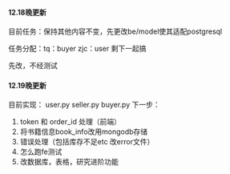 #### 12.18晚更新
目前任务：保持其他内容不变，先更改be/model使其适配postgresql

任务分配：tq：buyer zjc：user 剩下一起搞

先改，不经测试

#### 12.19晚更新
目前实现：
user.py seller.py buyer.py 
下一步：
1. token 和 order_id 处理（前端）
2. 将书籍信息book_info改用mongodb存储
3. 错误处理（包括库存不足etc 改error文件）
4. 怎么跑fe测试
5. 改数据库，表格，研究进阶功能
